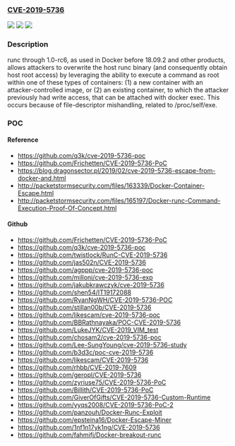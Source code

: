 ### [CVE-2019-5736](https://cve.mitre.org/cgi-bin/cvename.cgi?name=CVE-2019-5736)
![](https://img.shields.io/static/v1?label=Product&message=n%2Fa&color=blue)
![](https://img.shields.io/static/v1?label=Version&message=n%2Fa&color=blue)
![](https://img.shields.io/static/v1?label=Vulnerability&message=n%2Fa&color=brighgreen)

### Description

runc through 1.0-rc6, as used in Docker before 18.09.2 and other products, allows attackers to overwrite the host runc binary (and consequently obtain host root access) by leveraging the ability to execute a command as root within one of these types of containers: (1) a new container with an attacker-controlled image, or (2) an existing container, to which the attacker previously had write access, that can be attached with docker exec. This occurs because of file-descriptor mishandling, related to /proc/self/exe.

### POC

#### Reference
- https://github.com/q3k/cve-2019-5736-poc
- https://github.com/Frichetten/CVE-2019-5736-PoC
- https://blog.dragonsector.pl/2019/02/cve-2019-5736-escape-from-docker-and.html
- http://packetstormsecurity.com/files/163339/Docker-Container-Escape.html
- http://packetstormsecurity.com/files/165197/Docker-runc-Command-Execution-Proof-Of-Concept.html

#### Github
- https://github.com/Frichetten/CVE-2019-5736-PoC
- https://github.com/q3k/cve-2019-5736-poc
- https://github.com/twistlock/RunC-CVE-2019-5736
- https://github.com/jas502n/CVE-2019-5736
- https://github.com/agppp/cve-2019-5736-poc
- https://github.com/milloni/cve-2019-5736-exp
- https://github.com/jakubkrawczyk/cve-2019-5736
- https://github.com/shen54/IT19172088
- https://github.com/RyanNgWH/CVE-2019-5736-POC
- https://github.com/stillan00b/CVE-2019-5736
- https://github.com/likescam/cve-2019-5736-poc
- https://github.com/BBRathnayaka/POC-CVE-2019-5736
- https://github.com/LukeJYK/CVE-2019_VIM_test
- https://github.com/chosam2/cve-2019-5736-poc
- https://github.com/Lee-SungYoung/cve-2019-5736-study
- https://github.com/b3d3c/poc-cve-2019-5736
- https://github.com/likescam/CVE-2019-5736
- https://github.com/rhbb/CVE-2019-7609
- https://github.com/geropl/CVE-2019-5736
- https://github.com/zyriuse75/CVE-2019-5736-PoC
- https://github.com/Billith/CVE-2019-5736-PoC
- https://github.com/GiverOfGifts/CVE-2019-5736-Custom-Runtime
- https://github.com/yyqs2008/CVE-2019-5736-PoC-2
- https://github.com/panzouh/Docker-Runc-Exploit
- https://github.com/epsteina16/Docker-Escape-Miner
- https://github.com/1nf1n17yk1ng/CVE-2019-5736
- https://github.com/fahmifj/Docker-breakout-runc

